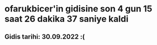 # ofarukbicer'in gidisine son 4 gun 15 saat 26 dakika 37 saniye kaldi

## Gidis tarihi: 30.09.2022 :(